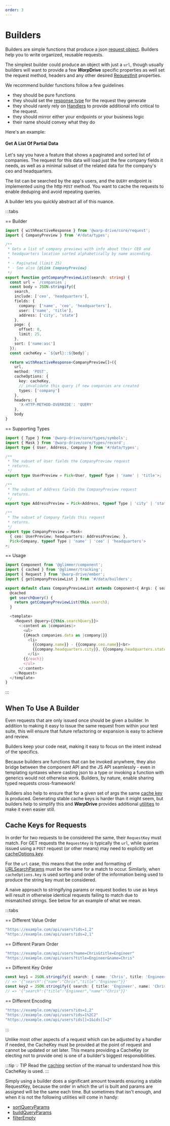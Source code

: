 ```yaml
---
order: 3
---
```


# Builders

Builders are simple functions that produce a json [request object](/api/@warp-drive/core/types/request/interfaces/RequestInfo). Builders help you to write organized, reusable requests.

The simplest builder could produce an object with just a `url`, though usually builders will want to provide a few ***Warp*Drive** specific properties as well set the request method, headers and any other desired [RequestInit](https://developer.mozilla.org/en-US/docs/Web/API/RequestInit) properties.

We recommend builder functions follow a few guidelines
- they should be pure functions
- they should set the [response type](./typing-requests.md) for the request they generate
- they should rarely rely on [Handlers](./handlers.md) to provide additional
  info critical to the request.
- they should mirror either your endpoints or your business logic
- their name should convey what they do


Here's an example:

#### Get A List Of Partial Data

Let's say you have a feature that shows a paginated and sorted list of companies. The request
for this data will load just the few company fields it needs, as well as a minimal subset of
the related data for the company's ceo and headquarters.

The list can be searched by the app's users, and the `QUERY` endpoint is implemented using
the http `POST` method. You want to cache the requests to enable deduping and avoid repeating
queries.

A builder lets you quickly abstract all of this nuance.

:::tabs

== Builder

```ts [builders/getCompanyPreviewList.ts]
import { withReactiveResponse } from '@warp-drive/core/request';
import { CompanyPreview } from '#/data/types';

/**
 * Gets a list of company previews with info about their CEO and
 * headquarters location sorted alphabetically by name ascending.
 * 
 * - Paginated (limit 25)
 * - See also {@link CompanyPreview}
 */
export function getCompanyPreviewList(search: string) {
  const url = `/companies`;
  const body = JSON.stringify({
    search,
    include: ['ceo', 'headquarters'],
    fields: {
      company: ['name', 'ceo', 'headquarters'],
      user: ['name', 'title'],
      address: ['city', 'state']
    },
    page: {
      offset: 0,
      limit: 25,
    },
    sort: ['name:asc']
  });
  const cacheKey = `${url}::${body}`;

  return withReactiveResponse<CompanyPreview[]>({
    url,
    method: 'POST',
    cacheOptions: {
      key: cacheKey,
      // invalidate this query if new companies are created
      types: ['company']
    },
    headers: {
      'X-HTTP-METHOD-OVERRIDE': 'QUERY'
    },
    body
}
```

== Supporting Types

```ts [types/companyPreview.ts]
import { Type } from '@warp-drive/core/types/symbols';
import { Mask } from '@warp-drive/core/types/record';
import type { User, Address, Company } from '#/data/types';

/**
 * The subset of User fields the CompanyPreview request
 * returns.
 */
export type UserPreview = Pick<User, typeof Type | 'name' | 'title'>;

/**
 * The subset of Address fields the CompanyPreview request
 * returns.
 */
export type AddressPreview = Pick<Address, typeof Type | 'city' | 'state'>;

/**
 * The subset of Company fields this request
 * returns.
 */
export type CompanyPreview = Mask<
  { ceo: UserPreview; headquarters: AddressPreview; },
  Pick<Company, typeof Type | 'name' | 'ceo' | 'headquarters'>
>;

```

== Usage

```ts [Ember]
import Component from '@glimmer/component';
import { cached } from '@glimmer/tracking';
import { Request } from '@warp-drive/ember';
import { getCompanyPreviewList } from '#/data/builders';

export default class CompanyPreviewList extends Component<{ Args: { search: string } }> {
  @cached
  get searchQuery() {
    return getCompanyPreviewList(this.search);
  }

  <template>
    <Request @query={{this.searchQuery}}>
      <:content as |companies|>
        <ul>
        {{#each companies.data as |company|}}
          <li>
            {{company.name}} - {{company.ceo.name}}<br>
            {{company.headquarters.city}}, {{company.headquarters.state}}
          </li>
        {{/each}}
        </ul>
      </:content>
    </Request>
  </template>
}
```

:::

## When To Use A Builder

Even requests that are only issued once should be given a builder. In addition to making it
easy to issue the same request from within your test suite, this will ensure that future
refactoring or expansion is easy to achieve and review.

Builders keep your code neat, making it easy to focus on the intent instead of the specifics.

Because builders are functions that can be invoked anywhere, they also bridge between the
component API and the JS API seamlessly - even in templating syntaxes where casting json 
to a type or invoking a function with generics would not otherwise work. Builders, by nature,
enable sharing typed requests cross-framework!

Builders also help to ensure that for a given set of args the same [cache key](/api/@warp-drive/core/types/identifier/interfaces/RequestKey) is produced. Generating stable cache keys is harder
than it might seem, but builders help to simplify this and ***Warp*Drive** provides additional
[utilities](/api/@warp-drive/utilities/) to make it even easier still.

## Cache Keys for Requests

In order for two requests to be considered the same, their `RequestKey` must match. For GET requests
the `RequestKey` is typically the `url`, while queries issued using a `POST` request (or other means)
may need to explicitly set [cacheOptions.key](/api/@warp-drive/core/types/request/interfaces/CacheOptions#key).

For the `url` case, this means that the order and formatting of [URLSearchParams](https://developer.mozilla.org/en-US/docs/Web/API/URLSearchParams) must be the same for a match to occur. Similarly, when
`cacheOptions.key` is used sorting and order of the information being used to produce the string key
must be considered.

A naive approach to stringifying params or request bodies to use as keys will result in otherwise identical requests failing to match due to mismatched strings. See below for an example of what
we mean.

:::tabs

== Different Value Order

```ts
"https://example.com/api/users?ids=1,2"
"https://example.com/api/users?ids=2,1"
```

== Different Param Order

```ts
"https://example.com/api/users?name=Chris&title=Engineer"
"https://example.com/api/users?title=Engineer&name=Chris"
```

== Different Key Order

```ts
const key1 = JSON.stringify({ search: { name: 'Chris', title: 'Engineer' } });
// => '{"search":{"name":"Chris","title":"Engineer"}}'
const key2 = JSON.stringify({ search: { title: 'Engineer', name: 'Chris',  } });
// => '{"search":{"title":"Engineer","name":"Chris"}}'
```

== Different Encoding

```ts
"https://example.com/api/users?ids=1,2"
"https://example.com/api/users?ids=1%2C2"
"https://example.com/api/users?ids[]=1&ids[]=2"
```

:::

Unlike most other aspects of a request which can be adjusted by a handler if needed, the CacheKey must
be provided at the point of request and cannot be updated or set later. This means providing a CacheKey
(or electing not to provide one) is one of a builder's biggest responsibilities.

:::tip 💡 TIP
Read the [caching](../caching/index.md#determining-the-cachekey-and-checking-if-the-response-is-stale) section of the manual to understand how this CacheKey is used.
:::

Simply using a builder does a significant amount towards ensuring a stable RequestKey, because the order
in which the url is built and params are assigned will be the same each time. But sometimes that isn't
enough, and when it is not the following utilities will come in handy:

- [sortQueryParams](/api/@warp-drive/utilities/functions/sortQueryParams)
- [buildQueryParams](/api/@warp-drive/utilities/functions/buildQueryParams)
- [filterEmpty](/api/@warp-drive/utilities/functions/filterEmpty)


